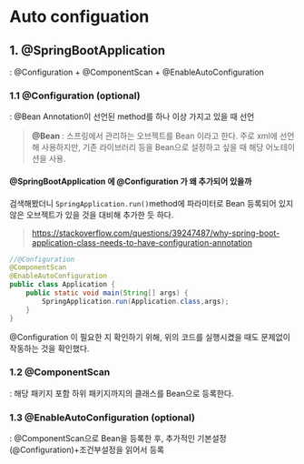 # Auto configuation
## 1. @SpringBootApplication
: @Configuration + @ComponentScan + @EnableAutoConfiguration

### 1.1 @Configuration (optional)
: @Bean Annotation이 선언된 method를 하나 이상 가지고 있을 때 선언
> **@Bean**
> : 스프링에서 관리하는 오브젝트를 Bean 이라고 한다. 주로 xml에 선언해 사용하지만, 기존 라이브러리 등을 Bean으로 설정하고 싶을 때 해당 어노테이션을 사용.

#### @SpringBootApplication 에 @Configuration 가 왜 추가되어 있을까
검색해봤더니 `SpringApplication.run()`method에 파라미터로 Bean 등록되어 있지 않은 오브젝트가 있을 것을 대비해 추가한 듯 하다. 
> https://stackoverflow.com/questions/39247487/why-spring-boot-application-class-needs-to-have-configuration-annotation
```java
//@Configuration
@ComponentScan
@EnableAutoConfiguration
public class Application {
    public static void main(String[] args) {
        SpringApplication.run(Application.class,args);
    }
}
```
@Configuration 이 필요한 지 확인하기 위해, 위의 코드를 실행시켰을 때도 문제없이 작동하는 것을 확인했다.
 
### 1.2 @ComponentScan
: 해당 패키지 포함 하위 패키지까지의 클래스를 Bean으로 등록한다.

### 1.3 @EnableAutoConfiguration (optional)
: @ComponentScan으로 Bean을 등록한 후, 추가적인 기본설정(@Configuration)+조건부설정을 읽어서 등록
